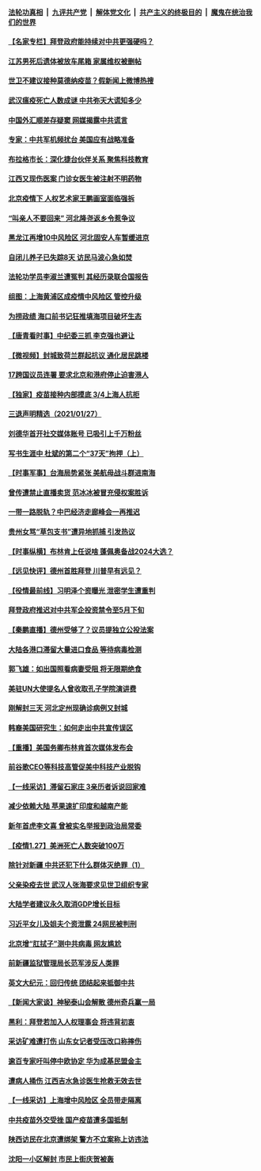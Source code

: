 

####  [法轮功真相](../../../../basic/blob/master/README.md?t=01282231) &nbsp;|&nbsp; [九评共产党](../../../../9ping.md/blob/master/README.md?t=01282231) &nbsp;|&nbsp; [解体党文化](../../../../jtdwh.md/blob/master/README.md?t=01282231)  &nbsp;|&nbsp; [共产主义的终极目的](../../../../gczydzjmd.md/blob/master/README.md?t=01282231) &nbsp;|&nbsp; [魔鬼在统治我们的世界](../../../../mgztzwmdsj.md/blob/master/README.md?t=01282231) 

#### [【名家专栏】拜登政府能持续对中共更强硬吗？](../pages/nsc413/n12718140.md?t=01282231) 

#### [江苏男死后遗体被放车尾箱 家属维权被删帖](../pages/nsc413/n12717779.md?t=01282231) 

#### [世卫不建议接种莫德纳疫苗？假新闻上微博热搜](../pages/nsc413/n12717884.md?t=01282231) 

#### [武汉瘟疫死亡人数成谜 中共弥天大谎知多少](../pages/nsc413/n12717754.md?t=01282231) 

#### [中国外汇顺差存疑窦 网媒揭露中共谎言](../pages/nsc413/n12717959.md?t=01282231) 

#### [专家：中共军机频扰台 美国应有战略准备](../pages/nsc413/n12717760.md?t=01282231) 

#### [布拉格市长：深化捷台伙伴关系 聚焦科技教育](../pages/nsc413/n12717611.md?t=01282231) 

#### [江西又现伤医案 门诊女医生被注射不明药物](../pages/nsc413/n12717575.md?t=01282231) 

#### [北京疫情下 人权艺术家王鹏画室面临强拆](../pages/nsc413/n12717623.md?t=01282231) 

#### [“叫亲人不要回来” 河北隆尧返乡令惹争议](../pages/nsc413/n12717588.md?t=01282231) 


#### [黑龙江再增10中风险区 河北固安人车暂缓进京](../pages/nsc413/n12717197.md?t=01282231) 

#### [自闭儿养子已失踪8天 访民马波心急如焚](../pages/nsc413/n12715580.md?t=01282231) 

#### [法轮功学员李淑兰遭冤判 其经历录联合国报告](../pages/nsc413/n12716103.md?t=01282231) 

#### [组图：上海黄浦区成疫情中风险区 管控升级](../pages/nsc413/n12716979.md?t=01282231) 

#### [为捞政绩 海口前书记狂推填海项目破坏生态](../pages/nsc413/n12716894.md?t=01282231) 

#### [【唐青看时事】中纪委三抓 李克强也避让](../pages/nsc413/n12717118.md?t=01282231) 

#### [【微视频】封城致荷兰群起抗议 通化居民跳楼](../pages/nsc413/n12716879.md?t=01282231) 

#### [17跨国议员连署 要求北京和港府停止迫害港人](../pages/nsc413/n12716959.md?t=01282231) 

#### [【独家】疫苗接种内部摸底 3/4上海人抗拒](../pages/nsc413/n12714140.md?t=01282231) 

#### [三退声明精选（2021/01/27）](../pages/nsc413/n12716923.md?t=01282231) 

#### [刘德华首开社交媒体账号 已吸引上千万粉丝](../pages/nsc413/n12716409.md?t=01282231) 

#### [写书生涯中 杜斌的第二个“37天”拘押（上）](../pages/nsc413/n12716435.md?t=01282231) 

#### [【时事军事】台海局势紧张 美航母战斗群进南海](../pages/nsc413/n12713829.md?t=01282231) 

#### [曾传遭禁止直播卖货 范冰冰被冒充侵权案胜诉](../pages/nsc413/n12716197.md?t=01282231) 

#### [一带一路脱轨？中巴经济走廊峰会一再推迟](../pages/nsc413/n12708020.md?t=01282231) 

#### [贵州女骂“草包支书”遭异地抓捕 引发热议](../pages/nsc413/n12716345.md?t=01282231) 

#### [【时事纵横】布林肯上任说啥 蓬佩奥备战2024大选？](../pages/nsc413/n12716483.md?t=01282231) 

#### [【远见快评】德州首胜拜登 川普早有远见？](../pages/nsc413/n12716543.md?t=01282231) 

#### [【役情最前线】习明泽个资曝光 泄密学生遭重判](../pages/nsc413/n12716116.md?t=01282231) 

#### [拜登政府推迟对中共军企投资禁令至5月下旬](../pages/nsc413/n12716333.md?t=01282231) 

#### [【秦鹏直播】德州受够了？议员提独立公投法案](../pages/nsc413/n12716462.md?t=01282231) 

#### [大陆各港口滞留大量进口食品 等待病毒检测](../pages/nsc413/n12716275.md?t=01282231) 

#### [郭飞雄：如出国照看病妻受阻 将无限期绝食](../pages/nsc413/n12716344.md?t=01282231) 

#### [美驻UN大使提名人曾收取孔子学院演讲费](../pages/nsc413/n12716273.md?t=01282231) 

#### [刚解封三天 河北定州现确诊病例又封城](../pages/nsc413/n12716296.md?t=01282231) 

#### [韩裔美国研究生：如何走出中共宣传误区](../pages/nsc413/n12714552.md?t=01282231) 

#### [【重播】美国务卿布林肯首次媒体发布会](../pages/nsc413/n12715632.md?t=01282231) 

#### [前谷歌CEO等科技高管促美中科技产业脱钩](../pages/nsc413/n12716234.md?t=01282231) 

#### [【一线采访】滞留石家庄 3亲历者诉说回家难](../pages/nsc413/n12716174.md?t=01282231) 

#### [减少依赖大陆 苹果速扩印度和越南产能](../pages/nsc413/n12716104.md?t=01282231) 

#### [新年首虎李文喜 曾被实名举报到政治局常委](../pages/nsc413/n12716152.md?t=01282231) 

#### [【疫情1.27】美洲死亡人数突破100万](../pages/nsc413/n12715110.md?t=01282231) 

#### [除针对新疆 中共还犯下什么群体灭绝罪（1）](../pages/nsc413/n12713923.md?t=01282231) 

#### [父亲染疫去世 武汉人张海要求见世卫组织专家](../pages/nsc413/n12715975.md?t=01282231) 

#### [大陆学者建议永久取消GDP增长目标](../pages/nsc413/n12715873.md?t=01282231) 

#### [习近平女儿及姐夫个资泄露 24网民被判刑](../pages/nsc413/n12715898.md?t=01282231) 

#### [北京增“肛拭子”测中共病毒 网友尴尬](../pages/nsc413/n12715903.md?t=01282231) 

#### [前新疆监狱管理局长范军涉反人类罪](../pages/nsc413/n12713747.md?t=01282231) 

#### [英文大纪元：回归传统 团结起来抵御中共](../pages/nsc413/n12715679.md?t=01282231) 

#### [【新闻大家谈】神秘泰山会解散 德州奇兵赢一局](../pages/nsc413/n12715743.md?t=01282231) 

#### [黑利：拜登若加入人权理事会 将违背初衷](../pages/nsc413/n12715670.md?t=01282231) 

#### [采访矿难遭打伤 山东女记者受压改口称摔伤](../pages/nsc413/n12714497.md?t=01282231) 

#### [逾百专家吁叫停中欧协定 华为成基民盟金主](../pages/nsc413/n12715294.md?t=01282231) 

#### [遭病人捅伤 江西吉水急诊医生抢救无效去世](../pages/nsc413/n12715089.md?t=01282231) 

#### [【一线采访】上海增中风险区 全员带走隔离](../pages/nsc413/n12714269.md?t=01282231) 

#### [中共疫苗外交受挫 国产疫苗遭多国抵制](../pages/nsc413/n12714928.md?t=01282231) 

#### [陕西访民在北京遭绑架 警方不立案称上访违法](../pages/nsc413/n12714908.md?t=01282231) 

#### [沈阳一小区解封 市民上街庆贺被轰](../pages/nsc413/n12714814.md?t=01282231) 


